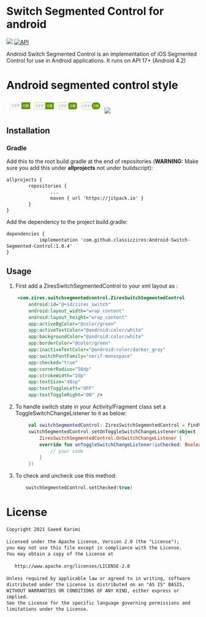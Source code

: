 

# Switch Segmented Control for android
[![](https://jitpack.io/v/classiczires/Android-Switch-Segmented-Control.svg)](https://jitpack.io/#classiczires/Android-Switch-Segmented-Control)
[![API](https://img.shields.io/badge/API-17%2B-brightgreen.svg?style=flat)](https://android-arsenal.com/api?level=17)

Android Switch Segmented Control is an implementation of iOS Segmented Control for use in Android applications. It runs on API 17+ (Android 4.2)
# Android segmented control style
<img src="ZiresSwitchSegmentedControl.png" width="50%">
<img src="androidswitchsegmentedcontrol.gif" width="32%" >



## Installation

### Gradle
Add this to the root build.gradle at the end of repositories (**WARNING:** Make sure you add this under **allprojects** not under buildscript):
```Gradle
allprojects {
        repositories {
                ...
                maven { url 'https://jitpack.io' }
        }
}
```

Add the dependency to the project build.gradle:
```Gradle
dependencies {
	        implementation 'com.github.classiczires:Android-Switch-Segmented-Control:1.0.4'
}
```

## Usage

  1. First add a ZiresSwitchSegmentedControl to your xml layout as :
```xml
    <com.zires.switchsegmentedcontrol.ZiresSwitchSegmentedControl
        android:id="@+id/zires_switch"
        android:layout_width="wrap_content"
        android:layout_height="wrap_content"
        app:activeBgColor="@color/green"
        app:activeTextColor="@android:color/white"
        app:backgroundColor="@android:color/white"
        app:borderColor="@color/green"
        app:inactiveTextColor="@android:color/darker_gray"
        app:switchFontFamily="serif-monospace"
        app:checked="true"
        app:cornerRadius="50dp"
        app:strokeWidth="2dp"
        app:textSize="48sp"
        app:textToggleLeft="OFF"
        app:textToggleRight="ON" />
```
        
  2. To handle switch state in your Activity/Fragment class set a ToggleSwitchChangeListener to it as below:
```kotlin
        val switchSegmentedControl: ZiresSwitchSegmentedControl = findViewById(R.id.zires_switch)
        switchSegmentedControl.setOnToggleSwitchChangeListener(object : 
            ZiresSwitchSegmentedControl.OnSwitchChangeListener {
            override fun onToggleSwitchChangeListener(isChecked: Boolean) {
                // your code
            }
        })
 ```
 
 3. To check and uncheck use this method:
 ```kotlin
        switchSegmentedControl.setChecked(true)
 ```
# License
    Copyright 2021 Saeed Karimi

    Licensed under the Apache License, Version 2.0 (the "License");
    you may not use this file except in compliance with the License.
    You may obtain a copy of the License at

       http://www.apache.org/licenses/LICENSE-2.0

    Unless required by applicable law or agreed to in writing, software
    distributed under the License is distributed on an "AS IS" BASIS,
    WITHOUT WARRANTIES OR CONDITIONS OF ANY KIND, either express or implied.
    See the License for the specific language governing permissions and
    limitations under the License.

